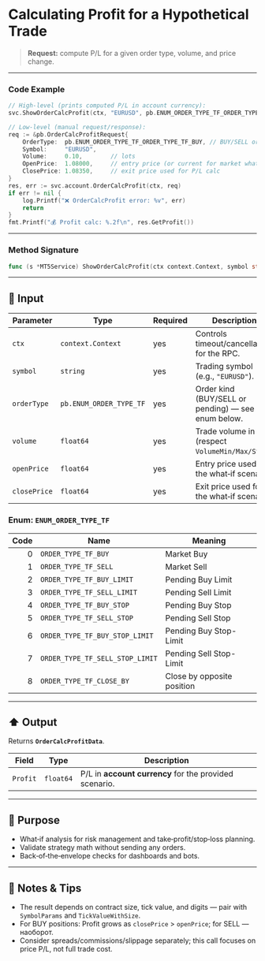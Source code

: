 # Calculating Profit for a Hypothetical Trade

> **Request:** compute P/L for a given order type, volume, and price change.

---

### Code Example

```go
// High-level (prints computed P/L in account currency):
svc.ShowOrderCalcProfit(ctx, "EURUSD", pb.ENUM_ORDER_TYPE_TF_ORDER_TYPE_TF_BUY, 0.10, 1.08000, 1.08350)

// Low-level (manual request/response):
req := &pb.OrderCalcProfitRequest{
    OrderType:  pb.ENUM_ORDER_TYPE_TF_ORDER_TYPE_TF_BUY, // BUY/SELL or a pending type
    Symbol:     "EURUSD",
    Volume:     0.10,        // lots
    OpenPrice:  1.08000,     // entry price (or current for market what-if)
    ClosePrice: 1.08350,     // exit price used for P/L calc
}
res, err := svc.account.OrderCalcProfit(ctx, req)
if err != nil {
    log.Printf("❌ OrderCalcProfit error: %v", err)
    return
}
fmt.Printf("💰 Profit calc: %.2f\n", res.GetProfit())
```

---

### Method Signature

```go
func (s *MT5Service) ShowOrderCalcProfit(ctx context.Context, symbol string, orderType pb.ENUM_ORDER_TYPE_TF, volume float64, openPrice, closePrice float64)
```

---

## 🔽 Input

| Parameter    | Type                    | Required | Description                                              |
| ------------ | ----------------------- | -------- | -------------------------------------------------------- |
| `ctx`        | `context.Context`       | yes      | Controls timeout/cancellation for the RPC.               |
| `symbol`     | `string`                | yes      | Trading symbol (e.g., `"EURUSD"`).                       |
| `orderType`  | `pb.ENUM_ORDER_TYPE_TF` | yes      | Order kind (BUY/SELL or pending) — see enum below.       |
| `volume`     | `float64`               | yes      | Trade volume in **lots** (respect `VolumeMin/Max/Step`). |
| `openPrice`  | `float64`               | yes      | Entry price used for the what‑if scenario.               |
| `closePrice` | `float64`               | yes      | Exit price used for the what‑if scenario.                |

### Enum: `ENUM_ORDER_TYPE_TF`

| Code | Name                            | Meaning                    |
| ---: | ------------------------------- | -------------------------- |
|    0 | `ORDER_TYPE_TF_BUY`             | Market Buy                 |
|    1 | `ORDER_TYPE_TF_SELL`            | Market Sell                |
|    2 | `ORDER_TYPE_TF_BUY_LIMIT`       | Pending Buy Limit          |
|    3 | `ORDER_TYPE_TF_SELL_LIMIT`      | Pending Sell Limit         |
|    4 | `ORDER_TYPE_TF_BUY_STOP`        | Pending Buy Stop           |
|    5 | `ORDER_TYPE_TF_SELL_STOP`       | Pending Sell Stop          |
|    6 | `ORDER_TYPE_TF_BUY_STOP_LIMIT`  | Pending Buy Stop-Limit     |
|    7 | `ORDER_TYPE_TF_SELL_STOP_LIMIT` | Pending Sell Stop-Limit    |
|    8 | `ORDER_TYPE_TF_CLOSE_BY`        | Close by opposite position |

---

## ⬆️ Output

Returns **`OrderCalcProfitData`**.

| Field    | Type      | Description                                            |
| -------- | --------- | ------------------------------------------------------ |
| `Profit` | `float64` | P/L in **account currency** for the provided scenario. |

---

## 🎯 Purpose

* What‑if analysis for risk management and take‑profit/stop‑loss planning.
* Validate strategy math without sending any orders.
* Back‑of‑the‑envelope checks for dashboards and bots.

---

## 🧩 Notes & Tips

* The result depends on contract size, tick value, and digits — pair with `SymbolParams` and `TickValueWithSize`.
* For BUY positions: Profit grows as `closePrice` > `openPrice`; for SELL — наоборот.
* Consider spreads/commissions/slippage separately; this call focuses on price P/L, not full trade cost.
